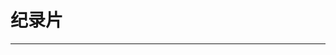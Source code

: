 
  # 纪录片
  ---

  <Common-LinkList :linkList='{"name":"纪录片","item":[{"link":"https://space.bilibili.com/22121599/video","icon":"https://space.bilibili.com/favicon.ico","text":"bilibili纪录片之家"},{"link":"https://www.douban.com/doulist/41546224/","icon":"/logo.png","text":"9.0分以上纪录片"},{"link":"https://www.zhihu.com/topic/19550706/index","icon":"https://www.zhihu.com/favicon.ico","text":"纪录片推荐"},{"link":"http://www.jlpzj.net/","icon":"http://www.jlpzj.net/favicon.ico","text":"纪录片之家"},{"link":"https://weibo.com/jlpzjsub","icon":"https://weibo.com/favicon.ico","text":"纪录片之家字幕"},{"link":"http://www.jlpcn.net/","icon":"/logo.png","text":"纪录片天地"},{"link":"http://xz.tqiantu.com/jilupian/","icon":"http://xz.tqiantu.com/favicon.ico","text":"行者物语"},{"link":"http://www.opclass.com/","icon":"/logo.png","text":"公开课纪录片"},{"link":"http://www.heibaiys.com/jilupian","icon":"http://img.ilxdh.com/navig/2020-01-14/1579007505_670.png?auth_key=1589426512-1469f895527cccdbb8dd9f56678eb5494cb9d350-0-20eef608b17ed8c802b8f9666642a906","text":"在线纪录片"},{"link":"http://jishi.cctv.com/","icon":"http://jishi.cctv.com/favicon.ico","text":"央视网纪实"},{"link":"https://v.qq.com/doco/","icon":"https://v.qq.com/favicon.ico","text":"腾讯纪录片"},{"link":"https://jilupian.youku.com/","icon":"https://jilupian.youku.com/favicon.ico","text":"优酷纪录片"},{"link":"http://www.iqiyi.com/jilupian/","icon":"http://www.iqiyi.com/favicon.ico","text":"爱奇艺纪录"},{"link":"http://tv.sohu.com/documentary/","icon":"http://tv.sohu.com/favicon.ico","text":"搜狐纪录片"},{"link":"http://v.163.com/jishi/","icon":"http://v.163.com/favicon.ico","text":"网易纪录片"},{"link":"http://jilu.le.com/","icon":"http://jilu.le.com/favicon.ico","text":"乐视纪录片"}]}'/>
  